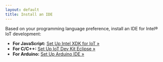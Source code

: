 ```yaml
---
layout: default
title: Install an IDE
---
```


Based on your programming language preference, install an IDE for Intel® IoT development:

* **For JavaScript:** [Set Up Intel XDK for IoT »](xdk/setup.html)
* **For C/C++:** [Set Up IoT Dev Kit Eclipse »](eclipse/setup.html)
* **For Arduino:** [Set Up Arduino IDE »](arduino/setup.html)
